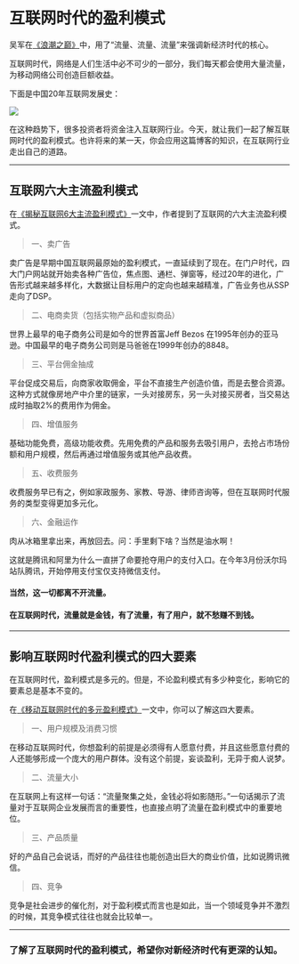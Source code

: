 # 互联网时代的盈利模式

吴军在[《浪潮之巅》](https://baike.baidu.com/item/浪潮之巅/4186013?fr=aladdin)中，用了“流量、流量、流量”来强调新经济时代的核心。

互联网时代，网络是人们生活中必不可少的一部分，我们每天都会使用大量流量，为移动网络公司创造巨额收益。

下面是中国20年互联网发展史：

![](http://ww1.sinaimg.cn/large/006V6dRsgy1fy5645wtjjj30t60heqk3.jpg)

在这种趋势下，很多投资者将资金注入互联网行业。今天，就让我们一起了解互联网时代的盈利模式。也许将来的某一天，你会应用这篇博客的知识，在互联网行业走出自己的道路。

---
##  互联网六大主流盈利模式

在[《揭秘互联网6大主流盈利模式》](https://www.niaogebiji.com/article-17514-1.html)一文中，作者提到了互联网的六大主流盈利模式。


>一、卖广告

卖广告是早期中国互联网最原始的盈利模式，一直延续到了现在。在门户时代，四大门户网站就开始卖各种广告位，焦点图、通栏、弹窗等，经过20年的进化，广告形式越来越多样化，大数据让目标用户的定向也越来越精准，广告业务也从SSP走向了DSP。

>二、电商卖货（包括实物产品和虚拟商品）

世界上最早的电子商务公司是如今的世界首富Jeff Bezos 在1995年创办的亚马逊。中国最早的电子商务公司则是马爸爸在1999年创办的8848。

>三、平台佣金抽成

平台促成交易后，向商家收取佣金，平台不直接生产创造价值，而是去整合资源。这种方式就像房地产中介里的链家，一头对接房东，另一头对接买房者，当交易达成时抽取2%的费用作为佣金。

>四、增值服务

基础功能免费，高级功能收费。先用免费的产品和服务去吸引用户，去抢占市场份额和用户规模，然后再通过增值服务或其他产品收费。

>五、收费服务

收费服务早已有之，例如家政服务、家教、导游、律师咨询等，但在互联网时代服务的类型变得更加多元化。

>六、金融运作

肉从冰箱里拿出来，再放回去。问：手里剩下啥？当然是油水啊！

这就是腾讯和阿里为什么一直拼了命要抢夺用户的支付入口。在今年3月份沃尔玛站队腾讯，开始停用支付宝仅支持微信支付。

#### 当然，这一切都离不开流量。

#### 在互联网时代，流量就是金钱，有了流量，有了用户，就不愁赚不到钱。

---
## 影响互联网时代盈利模式的四大要素

在互联网时代，盈利模式是多元的。但是，不论盈利模式有多少种变化，影响它的要素总是基本不变的。

在[《移动互联网时代的多元盈利模式》](https://baijiahao.baidu.com/s?id=1588660666970027512&wfr=spider&for=pc)一文中，你可以了解这四大要素。

>一、用户规模及消费习惯

在移动互联网时代，你想盈利的前提是必须得有人愿意付费，并且这些愿意付费的人还能够形成一个庞大的用户群体。没有这个前提，妄谈盈利，无异于痴人说梦。

>二、流量大小

在互联网上有这样一句话：“流量聚集之处，金钱必将如影随形。”一句话揭示了流量对于互联网企业发展而言的重要性，也直接点明了流量在盈利模式中的重要地位。

>三、产品质量

好的产品自己会说话，而好的产品往往也能创造出巨大的商业价值，比如说腾讯微信。

>四、竞争

竞争是社会进步的催化剂，对于盈利模式而言也是如此，当一个领域竞争并不激烈的时候，其竞争模式往往也就会比较单一。

---
### 了解了互联网时代的盈利模式，希望你对新经济时代有更深的认知。